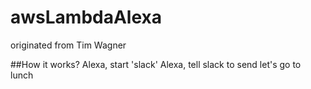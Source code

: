 # awsLambdaAlexa
originated from Tim Wagner

##How it works?
Alexa, start 'slack'
Alexa, tell slack to send let's go to lunch
